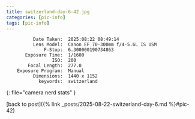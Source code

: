 ```yaml
---
title: switzerland-day-6-42.jpg
categories: [pic-info]
tags: [pic-info]
---
```


```text
          Date Taken:  2025:08:22 08:49:14
          Lens Model:  Canon EF 70-300mm f/4-5.6L IS USM
              F-Stop:  6.300000190734863
       Exposure Time:  1/1600
                 ISO:  200
        Focal Length:  277.0
    Exposure Program:  Manual
          Dimensions:  1440 x 1152
            keywords:  switzerland
```
{: file="camera nerd stats" }

[back to post]({% link _posts/2025-08-22-switzerland-day-6.md %}#pic-42)